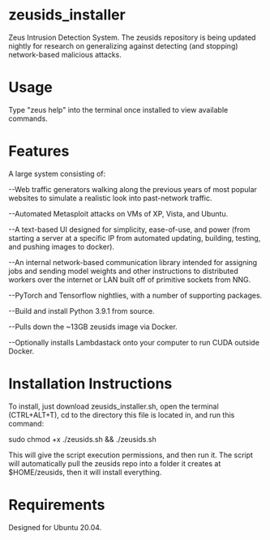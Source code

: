 # zeusids_installer

Zeus Intrusion Detection System. The zeusids repository is being updated nightly for research on generalizing against detecting (and stopping) network-based malicious attacks.

# Usage

Type "zeus help" into the terminal once installed to view available commands.

# Features

A large system consisting of:

--Web traffic generators walking along the previous years of most popular websites to simulate a realistic look into past-network traffic.

--Automated Metasploit attacks on VMs of XP, Vista, and Ubuntu.

--A text-based UI designed for simplicity, ease-of-use, and power (from starting a server at a specific IP from automated updating, building, testing, and pushing images to docker).

--An internal network-based communication library intended for assigning jobs and sending model weights and other instructions to distributed workers over the internet or LAN built off of primitive sockets from NNG.

--PyTorch and Tensorflow nightlies, with a number of supporting packages.

--Build and install Python 3.9.1 from source.

--Pulls down the ~13GB zeusids image via Docker.

--Optionally installs Lambdastack onto your computer to run CUDA outside Docker.

# Installation Instructions

To install, just download zeusids_installer.sh, open the terminal (CTRL+ALT+T),
cd to the directory this file is located in, and run this command:

sudo chmod +x ./zeusids.sh && ./zeusids.sh

This will give the script execution permissions, and then run it. The script will automatically pull the zeusids repo into a folder it creates at $HOME/zeusids, then it will install everything.


# Requirements
Designed for Ubuntu 20.04. 
